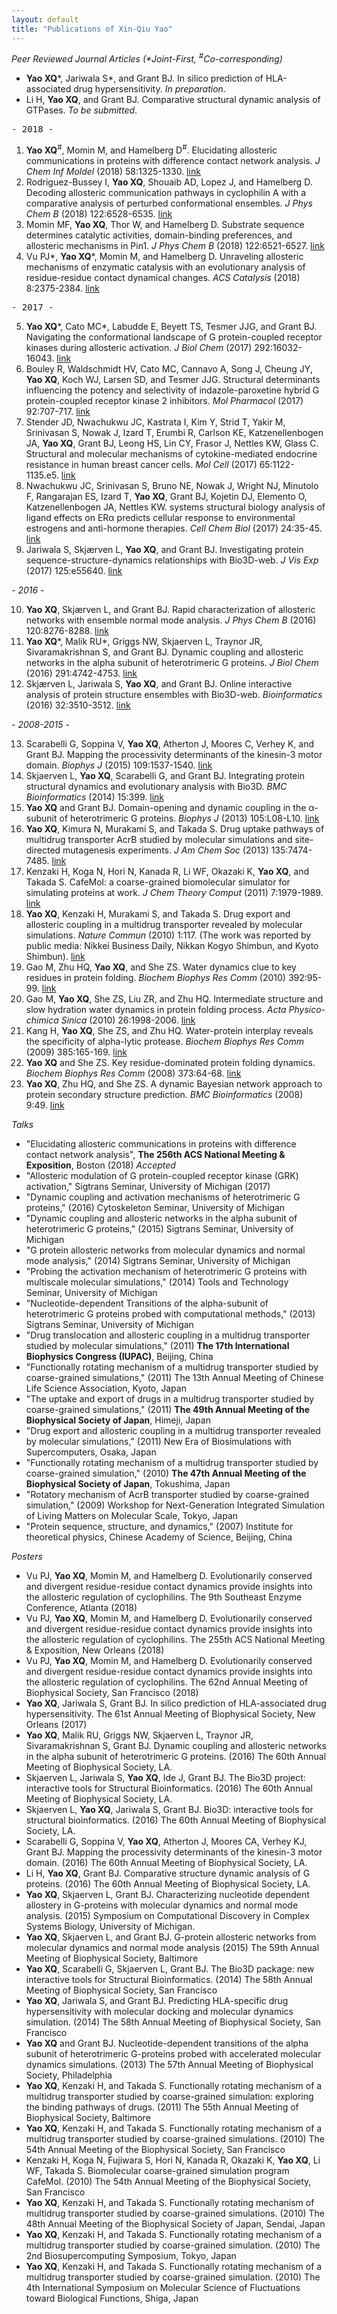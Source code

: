 ```yaml
---
layout: default
title: "Publications of Xin-Qiu Yao"
---
```


*Peer Reviewed Journal Articles (\*Joint-First, <sup>#</sup>Co-corresponding)*
- **Yao XQ**\*, Jariwala S\*, and Grant BJ. In silico prediction of HLA-associated drug hypersensitivity. *In preparation*.
- Li H, **Yao XQ**, and Grant BJ. Comparative structural dynamic analysis of GTPases. *To be submitted*.
<pre>
- 2018 -
</pre>
1. **Yao XQ**<sup>#</sup>, Momin M, and Hamelberg D<sup>#</sup>. Elucidating allosteric communications in proteins with difference contact network analysis. *J Chem Inf Moldel* (2018) 58:1325-1330. [link](https://doi.org/10.1021/acs.jcim.8b00250)
2. Rodriguez-Bussey I, **Yao XQ**, Shouaib AD, Lopez J, and Hamelberg D. Decoding allosteric communication pathways in cyclophilin A with a comparative analysis of perturbed conformational ensembles. *J Phys Chem B* (2018) 122:6528-6535. [link](https://doi.org/10.1021/acs.jpcb.8b03824)
3. Momin MF, **Yao XQ**, Thor W, and Hamelberg D. Substrate sequence determines catalytic activities, domain-binding preferences, and allosteric mechanisms in Pin1. *J Phys Chem B* (2018) 122:6521-6527. [link](https://doi.org/10.1021/acs.jpcb.8b038192)  
4. Vu PJ\*, **Yao XQ**\*, Momin M, and Hamelberg D. Unraveling allosteric mechanisms of enzymatic catalysis with an evolutionary analysis of residue-residue contact dynamical changes. *ACS Catalysis* (2018) 8:2375-2384. [link](https://doi.org/10.1021/acscatal.7b04263)
<pre>
- 2017 -
</pre>
5. **Yao XQ**\*, Cato MC\*, Labudde E, Beyett TS, Tesmer JJG, and Grant BJ. Navigating the conformational landscape of G protein-coupled receptor kinases during allosteric activation. *J Biol Chem* (2017) 292:16032-16043. [link](https://doi.org/10.1074/jbc.m117.807461)
6. Bouley R, Waldschmidt HV, Cato MC, Cannavo A, Song J, Cheung JY, **Yao XQ**, Koch WJ, Larsen SD, and Tesmer JJG. Structural determinants influencing the potency and selectivity of indazole-paroxetine hybrid G protein-coupled receptor kinase 2 inhibitors. *Mol Pharmacol* (2017) 92:707-717. [link](https://doi.org/10.1124/mol.117.110130)
7. Stender JD, Nwachukwu JC, Kastrata I, Kim Y, Strid T, Yakir M, Srinivasan S, Nowak J, Izard T, Erumbi R, Carlson KE, Katzenellenbogen JA, **Yao XQ**, Grant BJ, Leong HS, Lin CY, Frasor J, Nettles KW, Glass C. Structural and molecular mechanisms of cytokine-mediated endocrine resistance in human breast cancer cells. *Mol Cell* (2017) 65:1122-1135.e5. [link](https://doi.org/10.1016/j.molcel.2017.02.008)
8. Nwachukwu JC, Srinivasan S, Bruno NE, Nowak J, Wright NJ, Minutolo F, Rangarajan ES, Izard T, **Yao XQ**, Grant BJ, Kojetin DJ, Elemento O, Katzenellenbogen JA, Nettles KW. systems structural biology analysis of ligand effects on ERα predicts cellular response to environmental estrogens and anti-hormone therapies. *Cell Chem Biol* (2017) 24:35-45. [link](https://doi.org/10.1016/j.chembiol.2016.11.014)
9. Jariwala S, Skjærven L, **Yao XQ**, and Grant BJ. Investigating protein sequence-structure-dynamics relationships with Bio3D-web. *J Vis Exp* (2017) 125:e55640. [link](https://doi.org/10.3791/55640)
 
 *- 2016 -*
 
10. **Yao XQ**, Skjærven L, and Grant BJ. Rapid characterization of allosteric networks with ensemble normal mode analysis. *J Phys Chem B* (2016) 120:8276-8288. [link](https://doi.org/10.1021/acs.jpcb.6b01991)
11. **Yao XQ**\*, Malik RU\*, Griggs NW, Skjaerven L, Traynor JR, Sivaramakrishnan S, and Grant BJ. Dynamic coupling and allosteric networks in the alpha subunit of heterotrimeric G proteins. *J Biol Chem* (2016) 291:4742-4753. [link](https://doi.org/10.1074/jbc.M115.702605)
12. Skjærven L, Jariwala S, **Yao XQ**, and Grant BJ. Online interactive analysis of protein structure ensembles with Bio3D-web. *Bioinformatics* (2016) 32:3510-3512. [link](https://doi.org/10.1093/bioinformatics/btw482)
 
 *- 2008-2015 -*
 
13. Scarabelli G, Soppina V, **Yao XQ**, Atherton J, Moores C, Verhey K, and Grant BJ. Mapping the processivity determinants of the kinesin-3 motor domain. *Biophys J* (2015) 109:1537-1540. [link](https://doi.org/10.1016/j.bpj.2015.08.027)
14. Skjaerven L, **Yao XQ**, Scarabelli G, and Grant BJ. Integrating protein structural dynamics and evolutionary analysis with Bio3D. *BMC Bioinformatics* (2014) 15:399. [link](https://doi.org/10.1186/s12859-014-0399-6)
15. **Yao XQ** and Grant BJ. Domain-opening and dynamic coupling in the α-subunit of heterotrimeric G proteins. *Biophys J* (2013) 105:L08-L10. [link](https://doi.org/10.1016/j.bpj.2013.06.006)
16. **Yao XQ**, Kimura N, Murakami S, and Takada S. Drug uptake pathways of multidrug transporter AcrB studied by molecular simulations and site-directed mutagenesis experiments. *J Am Chem Soc* (2013) 135:7474-7485. [link](https://doi.org/10.1021/ja310548h)
17. Kenzaki H, Koga N, Hori N, Kanada R, Li WF, Okazaki K, **Yao XQ**, and Takada S. CafeMol: a coarse-grained biomolecular simulator for simulating proteins at work. *J Chem Theory Comput* (2011) 7:1979-1989. [link](https://doi.org/10.1021/ct2001045)
18. **Yao XQ**, Kenzaki H, Murakami S, and Takada S. Drug export and allosteric coupling in a multidrug transporter revealed by molecular simulations. *Nature Commun* (2010) 1:117. (The work was reported by public media: Nikkei Business Daily, Nikkan Kogyo Shimbun, and Kyoto Shimbun). [link](https://doi.org/10.1038/ncomms1116)
19. Gao M, Zhu HQ, **Yao XQ**, and She ZS. Water dynamics clue to key residues in protein folding. *Biochem Biophys Res Comm* (2010) 392:95-99. [link](https://doi.org/10.1016/j.bbrc.2010.01.003)
20. Gao M, **Yao XQ**, She ZS, Liu ZR, and Zhu HQ. Intermediate structure and slow hydration water dynamics in protein folding process. *Acta Physico-chimica Sinica* (2010) 26:1998-2006. [link](https://doi.org/10.3866/PKU.WHXB20100733)
21. Kang H, **Yao XQ**, She ZS, and Zhu HQ. Water-protein interplay reveals the specificity of alpha-lytic protease. *Biochem Biophys Res Comm* (2009) 385:165-169. [link](https://doi.org/10.1016/j.bbrc.2009.05.032)
22. **Yao XQ** and She ZS. Key residue-dominated protein folding dynamics. *Biochem Biophys Res Comm* (2008) 373:64-68. [link](https://doi.org/10.1016/j.bbrc.2008.05.179)
23. **Yao XQ**, Zhu HQ, and She ZS. A dynamic Bayesian network approach to protein secondary structure prediction. *BMC Bioinformatics* (2008) 9:49. [link](https://doi.org/10.1186/1471-2105-9-49)

*Talks*
* "Elucidating allosteric communications in proteins with difference contact network analysis", **The 256th ACS National Meeting & Exposition**, Boston (2018) *Accepted*
* "Allosteric modulation of G protein-coupled receptor kinase (GRK) activation," Sigtrans Seminar, University of Michigan (2017)
* "Dynamic coupling and activation mechanisms of heterotrimeric G proteins," (2016) Cytoskeleton Seminar, University of Michigan
* "Dynamic coupling and allosteric networks in the alpha subunit of heterotrimeric G proteins," (2015) Sigtrans Seminar, University of Michigan
* "G protein allosteric networks from molecular dynamics and normal mode analysis," (2014) Sigtrans Seminar, University of Michigan
* "Probing the activation mechanism of heterotrimeric G proteins with multiscale molecular simulations," (2014) Tools and Technology Seminar, University of Michigan
* "Nucleotide-dependent Transitions of the alpha-subunit of heterotrimeric G proteins probed with computational methods," (2013) Sigtrans Seminar, University of Michigan
* "Drug translocation and allosteric coupling in a multidrug transporter studied by molecular simulations," (2011) **The 17th International Biophysics Congress (IUPAC)**, Beijing, China
* "Functionally rotating mechanism of a multidrug transporter studied by coarse-grained simulations," (2011) The 13th Annual Meeting of Chinese Life Science Association, Kyoto, Japan
* "The uptake and export of drugs in a multidrug transporter studied by coarse-grained simulations," (2011) **The 49th Annual Meeting of the Biophysical Society of Japan**, Himeji, Japan
* "Drug export and allosteric coupling in a multidrug transporter revealed by molecular simulations," (2011) New Era of Biosimulations with Supercomputers, Osaka, Japan
* "Functionally rotating mechanism of a multidrug transporter studied by coarse-grained simulation," (2010) **The 47th Annual Meeting of the Biophysical Society of Japan**, Tokushima, Japan
* "Rotatory mechanism of AcrB transporter studied by coarse-grained simulation," (2009) Workshop for Next-Generation Integrated Simulation of Living Matters on Molecular Scale, Tokyo, Japan
* "Protein sequence, structure, and dynamics," (2007) Institute for theoretical physics, Chinese Academy of Science, Beijing, China

*Posters*
* Vu PJ, **Yao XQ**, Momin M, and Hamelberg D. Evolutionarily conserved and divergent residue-residue contact dynamics provide insights into the allosteric regulation of cyclophilins. The 9th Southeast Enzyme Conference, Atlanta (2018)
* Vu PJ, **Yao XQ**, Momin M, and Hamelberg D. Evolutionarily conserved and divergent residue-residue contact dynamics provide insights into the allosteric regulation of cyclophilins. The 255th ACS National Meeting & Exposition, New Orleans (2018)
* Vu PJ, **Yao XQ**, Momin M, and Hamelberg D. Evolutionarily conserved and divergent residue-residue contact dynamics provide insights into the allosteric regulation of cyclophilins. The 62nd Annual Meeting of Biophysical Society, San Francisco (2018)
* **Yao XQ**, Jariwala S, Grant BJ. In silico prediction of HLA-associated drug hypersensitivity. The 61st Annual Meeting of Biophysical Society, New Orleans (2017)
* **Yao XQ**, Malik RU, Griggs NW, Skjaerven L, Traynor JR, Sivaramakrishnan S, Grant BJ. Dynamic coupling and allosteric networks in the alpha subunit of heterotrimeric G proteins. (2016) The 60th Annual Meeting of Biophysical Society, LA.
* Skjaerven L, Jariwala S, **Yao XQ**, Ide J, Grant BJ. The Bio3D project: interactive tools for Structural Bioinformatics. (2016) The 60th Annual Meeting of Biophysical Society, LA.
* Skjaerven L, **Yao XQ**, Jariwala S, Grant BJ. Bio3D: interactive tools for structural bioinformatics. (2016) The 60th Annual Meeting of Biophysical Society, LA. 
* Scarabelli G, Soppina V, **Yao XQ**, Atherton J, Moores CA, Verhey KJ, Grant BJ. Mapping the processivity determinants of the kinesin-3 motor domain. (2016) The 60th Annual Meeting of Biophysical Society, LA.
* Li H, **Yao XQ**, Grant BJ. Comparative structure dynamic analysis of G proteins. (2016) The 60th Annual Meeting of Biophysical Society, LA.
* **Yao XQ**, Skjaerven L, Grant BJ. Characterizing nucleotide dependent allostery in G-proteins with molecular dynamics and normal mode analysis. (2015) Symposium on Computational Discovery in Complex Systems Biology, University of Michigan.
* **Yao XQ**, Skjaerven L, and Grant BJ. G-protein allosteric networks from molecular dynamics and normal mode analysis (2015) The 59th Annual Meeting of Biophysical Society, Baltimore
* **Yao XQ**, Scarabelli G, Skjaerven L, Grant BJ. The Bio3D package: new interactive tools for Structural Bioinformatics. (2014) The 58th Annual Meeting of Biophysical Society, San Francisco
* **Yao XQ**, Jariwala S, and Grant BJ. Predicting HLA-specific drug hypersensitivity with molecular docking and molecular dynamics simulation. (2014) The 58th Annual Meeting of Biophysical Society, San Francisco
* **Yao XQ** and Grant BJ. Nucleotide-dependent transitions of the alpha subunit of heterotrimeric G-proteins probed with accelerated molecular dynamics simulations. (2013) The 57th Annual Meeting of Biophysical Society, Philadelphia
* **Yao XQ**, Kenzaki H, and Takada S. Functionally rotating mechanism of a multidrug transporter studied by coarse-grained simulation: exploring the binding pathways of drugs. (2011) The 55th Annual Meeting of Biophysical Society, Baltimore
* **Yao XQ**, Kenzaki H, and Takada S. Functionally rotating mechanism of a multidrug transporter studied by coarse-grained simulations. (2010) The 54th Annual Meeting of the Biophysical Society, San Francisco
* Kenzaki H, Koga N, Fujiwara S, Hori N, Kanada R, Okazaki K, **Yao XQ**, Li WF, Takada S. Biomolecular coarse-grained simulation program CafeMol. (2010) The 54th Annual Meeting of the Biophysical Society, San Francisco 
* **Yao XQ**, Kenzaki H, and Takada S. Functionally rotating mechanism of multidrug transporter studied by coarse-grained simulations. (2010) The 48th Annual Meeting of the Biophysical Society of Japan, Sendai, Japan
* **Yao XQ**, Kenzaki H, and Takada S. Functionally rotating mechanism of a multidrug transporter studied by coarse-grained simulation. (2010) The 2nd Biosupercomputing Symposium, Tokyo, Japan
* **Yao XQ**, Kenzaki H, and Takada S. Functionally rotating mechanism of a multidrug transporter studied by coarse-grained simulation. (2010) The 4th International Symposium on Molecular Science of Fluctuations toward Biological Functions, Shiga, Japan
